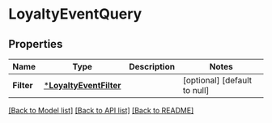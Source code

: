 # LoyaltyEventQuery

## Properties
Name | Type | Description | Notes
------------ | ------------- | ------------- | -------------
**Filter** | [***LoyaltyEventFilter**](LoyaltyEventFilter.md) |  | [optional] [default to null]

[[Back to Model list]](../README.md#documentation-for-models) [[Back to API list]](../README.md#documentation-for-api-endpoints) [[Back to README]](../README.md)

